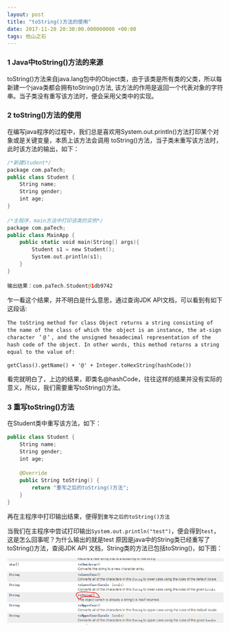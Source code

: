 ```yaml
---
layout: post
title: "toString()方法的使用"
date: 2017-11-20 20:30:00.000000000 +00:00
tags: 他山之石
---
```


### 1 Java中toString()方法的来源

toString()方法来自java.lang包中的Object类，由于该类是所有类的父类，所以每新建一个java类都会拥有toString()方法,
该方法的作用是返回一个代表对象的字符串。当子类没有重写该方法时，便会采用父类中的实现。

### 2 toString()方法的使用

在编写java程序的过程中，我们总是喜欢用System.out.println()方法打印某个对象或是关键变量，本质上该方法会调用
toString()方法，当子类未重写该方法时，此时该方法的输出，如下：

```swift
/*新建Student*/
package com.paTech;
public class Student {
	String name;
	String gender;
	int age;
}

/*主程序，main方法中打印该类的实例*/
package com.paTech;
public class MainApp {
	public static void main(String[] args){
		Student s1 = new Student();
		System.out.println(s1);
	}
}

输出结果：com.paTech.Student@1db9742
```
乍一看这个结果，并不明白是什么意思，通过查询JDK API文档，可以看到有如下这段话:

`The toString method for class Object returns a string consisting of the name of the class of which the　object is an instance, the at-sign character ＇@＇, and the unsigned hexadecimal representation of the　hash code of the object. In other words, this method returns a string equal to the value of:`

`getClass().getName() + '@' + Integer.toHexString(hashCode())`

看完就明白了，上边的结果，即类名@hashCode，往往这样的结果并没有实际的意义，所以，我们需要重写toString()方法。

### 3 重写toString()方法

在Student类中重写该方法，如下：
```swift
public class Student {
	String name;
	String gender;
	int age;

	@Override
	public String toString() {
		return "重写之后的toString()方法";
	}
}
```
再在主程序中打印输出结果，便得到`重写之后的toString()方法`

当我们在主程序中尝试打印输出`System.out.println("test")`，便会得到`test`，这是怎么回事呢？为什么输出的就是test
原因是java中的String类已经重写了toString()方法，查阅JDK API 文档，String类的方法已包括toString()，如下图：

![](/assets/images/2017/String_Class.PNG)